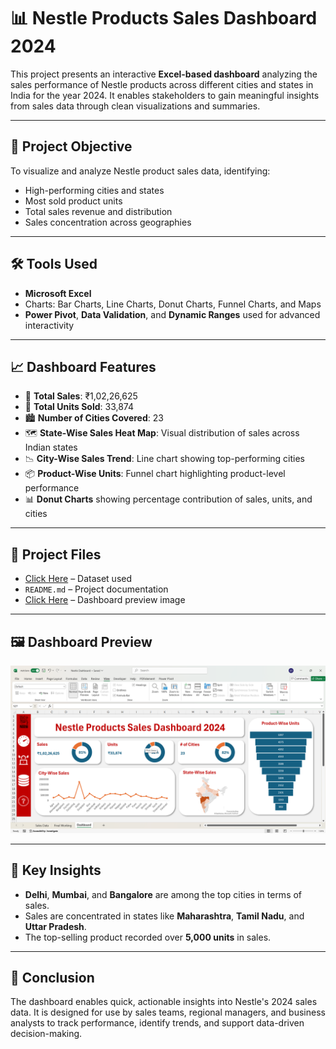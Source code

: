 # 📊 Nestle Products Sales Dashboard 2024

This project presents an interactive **Excel-based dashboard** analyzing the sales performance of Nestle products across different cities and states in India for the year 2024. It enables stakeholders to gain meaningful insights from sales data through clean visualizations and summaries.

---

## 🧾 Project Objective

To visualize and analyze Nestle product sales data, identifying:
- High-performing cities and states
- Most sold product units
- Total sales revenue and distribution
- Sales concentration across geographies

---

## 🛠️ Tools Used

- **Microsoft Excel**  
- Charts: Bar Charts, Line Charts, Donut Charts, Funnel Charts, and Maps  
- **Power Pivot**, **Data Validation**, and **Dynamic Ranges** used for advanced interactivity

---

## 📈 Dashboard Features

- 🔴 **Total Sales**: ₹1,02,26,625  
- 🔵 **Total Units Sold**: 33,874  
- 🏙️ **Number of Cities Covered**: 23  
- 🗺️ **State-Wise Sales Heat Map**: Visual distribution of sales across Indian states  
- 📉 **City-Wise Sales Trend**: Line chart showing top-performing cities  
- 📦 **Product-Wise Units**: Funnel chart highlighting product-level performance  
- 📊 **Donut Charts** showing percentage contribution of sales, units, and cities

---

## 📂 Project Files

- <a href="Nestle Products Sales Data.xlsx">Click Here</a> – Dataset used
- `README.md` – Project documentation
- <a href="Screenshot 2025-04-28 224424.png">Click Here</a> – Dashboard preview image

---

## 🖼️ Dashboard Preview

![Dashboard Preview](./Screenshot%202025-04-28%20224424.png)

---

## 🧠 Key Insights

- **Delhi**, **Mumbai**, and **Bangalore** are among the top cities in terms of sales.
- Sales are concentrated in states like **Maharashtra**, **Tamil Nadu**, and **Uttar Pradesh**.
- The top-selling product recorded over **5,000 units** in sales.

---

## 🧠 Conclusion

The dashboard enables quick, actionable insights into Nestle's 2024 sales data. It is designed for use by sales teams, regional managers, and business analysts to track performance, identify trends, and support data-driven decision-making.
